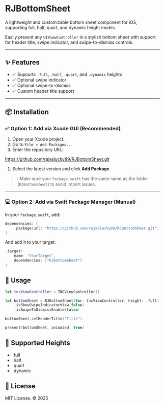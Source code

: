 # RJBottomSheet

A lightweight and customizable bottom sheet component for iOS, supporting full, half, quart, and dynamic height modes.

Easily present any `UIViewController` in a stylish bottom sheet with support for header title, swipe indicator, and swipe-to-dismiss controls.

---

## ✨ Features

- ✅ Supports `.full`, `.half`, `.quart`, and `.dynamic` heights
- ✅ Optional swipe indicator
- ✅ Optional swipe-to-dismiss
- ✅ Custom header title support

---

## 📦 Installation

### ✅ Option 1: Add via Xcode GUI (Recommended)

1. Open your Xcode project.
2. Go to `File > Add Packages...`
3. Enter the repository URL:

https://github.com/rajaslucky89/RJBottomSheet.git

1. Select the latest version and click **Add Package**.

> ℹ️ Make sure your `Package.swift` has the same name as the folder (`RJBottomSheet`) to avoid import issues.
> 

---

### 💻 Option 2: Add via Swift Package Manager (Manual)

In your `Package.swift`, add:

```swift
dependencies: [
    .package(url: "https://github.com/rajaslucky89/RJBottomSheet.git", from: "1.0.0")
]
```

And add it to your target:

```swift
.target(
    name: "YourTarget",
    dependencies: ["RJBottomSheet"]
)
```

## 🚀 Usage

```swift
let tncViewController = TNCViewController()

let bottomSheet = RJBottomSheet(for: tncViewController, height: .full)
    .isShowSwipeIndicatorView(false)
    .isSwipeToDismissEnable(false)

bottomSheet.setHeaderTitle("Title")

present(bottomSheet, animated: true)
```

## 🧩 Supported Heights

- .full
- .half
- .quart
- .dynamic

## 📄 License

MIT License. © 2025
